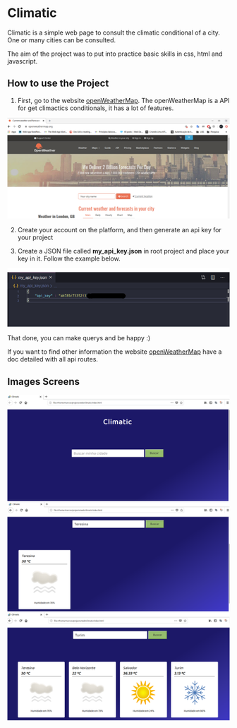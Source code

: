 # Climatic
Climatic is a simple web page to consult the climatic conditional of a city.
One or many cities can be consulted.

The aim of the project was to put into practice basic skills in css, html and javascript.

## How to use the Project 
1. First, go to the website <a href="https://openweathermap.org/">openWeatherMap</a>.
The openWeatherMap is a API for get climactics conditionals, it has a lot of features.
<img src="img/screenshots/api.png">

2. Create your account on the platform, and then generate an api key for your project

3. Create a JSON file called <strong>my_api_key.json</strong> in root project and place your key in it. Follow the example below.
<img src="img/screenshots/api_key.png">

That done, you can make querys and be happy :)

If you want to find other information the website <a href="https://openweathermap.org/">openWeatherMap</a> have a doc 
detailed with all api routes.

## Images Screens

<img src="img/screenshots/1.png">
<img src="img/screenshots/2.png">
<img src="img/screenshots/3.png">

